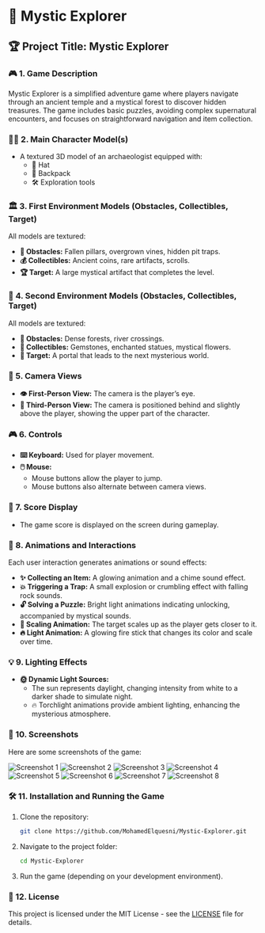 # 🌌 Mystic Explorer

## 🏆 Project Title: Mystic Explorer

### 🎮 1. Game Description
Mystic Explorer is a simplified adventure game where players navigate through an ancient temple and a mystical forest to discover hidden treasures. The game includes basic puzzles, avoiding complex supernatural encounters, and focuses on straightforward navigation and item collection.

### 🧑‍🚀 2. Main Character Model(s)
- A textured 3D model of an archaeologist equipped with:
  - 🎩 Hat
  - 🎒 Backpack
  - 🛠️ Exploration tools

### 🏛️ 3. First Environment Models (Obstacles, Collectibles, Target)
All models are textured:
- **🧱 Obstacles:** Fallen pillars, overgrown vines, hidden pit traps.
- **💰 Collectibles:** Ancient coins, rare artifacts, scrolls.
- **🏆 Target:** A large mystical artifact that completes the level.

### 🌲 4. Second Environment Models (Obstacles, Collectibles, Target)
All models are textured:
- **🌿 Obstacles:** Dense forests, river crossings.
- **💎 Collectibles:** Gemstones, enchanted statues, mystical flowers.
- **🚪 Target:** A portal that leads to the next mysterious world.

### 🎥 5. Camera Views
- **👁️ First-Person View:** The camera is the player’s eye.
- **🎥 Third-Person View:** The camera is positioned behind and slightly above the player, showing the upper part of the character.

### 🎮 6. Controls
- **⌨️ Keyboard:** Used for player movement.
- **🖱️ Mouse:**
  - Mouse buttons allow the player to jump.
  - Mouse buttons also alternate between camera views.

### 🏅 7. Score Display
- The game score is displayed on the screen during gameplay.

### 🎇 8. Animations and Interactions
Each user interaction generates animations or sound effects:
- **✨ Collecting an Item:** A glowing animation and a chime sound effect.
- **💥 Triggering a Trap:** A small explosion or crumbling effect with falling rock sounds.
- **🔓 Solving a Puzzle:** Bright light animations indicating unlocking, accompanied by mystical sounds.
- **📏 Scaling Animation:** The target scales up as the player gets closer to it.
- **🔥 Light Animation:** A glowing fire stick that changes its color and scale over time.

### 💡 9. Lighting Effects
- **🌞 Dynamic Light Sources:**
  - The sun represents daylight, changing intensity from white to a darker shade to simulate night.
  - 🔥 Torchlight animations provide ambient lighting, enhancing the mysterious atmosphere.

### 📸 10. Screenshots
Here are some screenshots of the game:

![Screenshot 1](https://github.com/MohamedElquesni/Mystic-Explorer/blob/main/screenshots/1.png)
![Screenshot 2](https://github.com/MohamedElquesni/Mystic-Explorer/blob/main/screenshots/2.png)
![Screenshot 3](https://github.com/MohamedElquesni/Mystic-Explorer/blob/main/screenshots/3.png)
![Screenshot 4](https://github.com/MohamedElquesni/Mystic-Explorer/blob/main/screenshots/4.png)
![Screenshot 5](https://github.com/MohamedElquesni/Mystic-Explorer/blob/main/screenshots/5.png)
![Screenshot 6](https://github.com/MohamedElquesni/Mystic-Explorer/blob/main/screenshots/6.png)
![Screenshot 7](https://github.com/MohamedElquesni/Mystic-Explorer/blob/main/screenshots/7.png)
![Screenshot 8](https://github.com/MohamedElquesni/Mystic-Explorer/blob/main/screenshots/8.png)

### 🛠️ 11. Installation and Running the Game
1. Clone the repository:
   ```sh
   git clone https://github.com/MohamedElquesni/Mystic-Explorer.git
   ```
2. Navigate to the project folder:
   ```sh
   cd Mystic-Explorer
   ```
3. Run the game (depending on your development environment).

### 📜 12. License
This project is licensed under the MIT License - see the [LICENSE](LICENSE) file for details.
